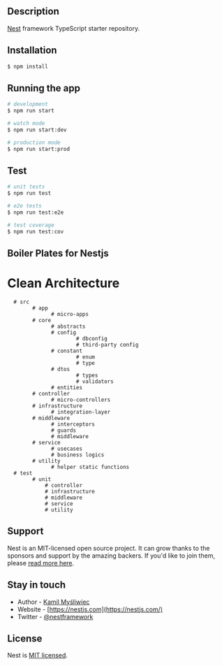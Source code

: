 ## Description

[Nest](https://github.com/nestjs/nest) framework TypeScript starter repository.

## Installation

```bash
$ npm install
```

## Running the app

```bash
# development
$ npm run start

# watch mode
$ npm run start:dev

# production mode
$ npm run start:prod
```

## Test

```bash
# unit tests
$ npm run test

# e2e tests
$ npm run test:e2e

# test coverage
$ npm run test:cov
```

## Boiler Plates for Nestjs 

  # Clean Architecture  

      # src
            # app
                  # micro-apps
            # core
                  # abstracts
                  # config
                          # dbconfig
                          # third-party config
                  # constant
                          # enum
                          # type
                  # dtos 
                          # types
                          # validators
                  # entities 
            # controller
                  # micro-controllers
            # infrastructure
                  # integration-layer
            # middleware
                  # interceptors
                  # guards
                  # middleware
            # service
                  # usecases
                  # business logics
            # utility
                  # helper static functions
      # test
            # unit
                # controller
                # infrastructure
                # middleware
                # service
                # utility

## Support

Nest is an MIT-licensed open source project. It can grow thanks to the sponsors and support by the amazing backers. If you'd like to join them, please [read more here](https://docs.nestjs.com/support).

## Stay in touch

- Author - [Kamil Myśliwiec](https://kamilmysliwiec.com)
- Website - [https://nestjs.com](https://nestjs.com/)
- Twitter - [@nestframework](https://twitter.com/nestframework)

## License

Nest is [MIT licensed](LICENSE).
